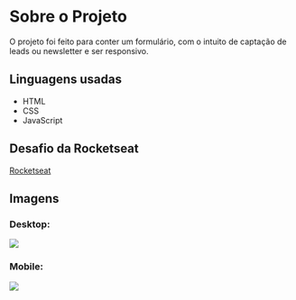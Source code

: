 <h1>Sobre o Projeto</h1>

O projeto foi feito para conter um formulário, com o intuito de captação de leads ou newsletter e ser responsivo.

<h2>Linguagens usadas</h2>

- HTML
- CSS
- JavaScript

<h2>Desafio da Rocketseat</h2>

[<a href="https://app.rocketseat.com.br/dashboard">Rocketseat</a>](https://www.rocketseat.com.br/)

<h2>Imagens</h2>

<h3>Desktop:</h3>
<img src="https://i.ibb.co/xFZ5PRh/LP.png"> 

<h3>Mobile:</h3>
<img src="https://i.ibb.co/HDBR70N/LP-Resnposive.png"> 
